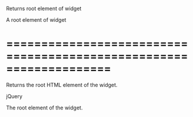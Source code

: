 <!--**
/*-------------------------------------------
    Auto-generated file. Do not modify.
-------------------------------------------

**-->
<!--d-->
Returns root element of widget
<!--/d-->
<!--rd-->A root element of widget<!--/rd-->
===================================================================
===================================================================

<!--shortDescription-->
Returns the root HTML element of the widget.
<!--/shortDescription-->

<!--returnType-->jQuery<!--/returnType-->
<!--returnDescription-->
The root element of the widget.
<!--/returnDescription-->

<!--fullDescription-->

<!--/fullDescription-->